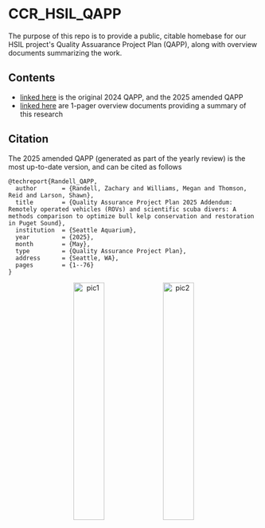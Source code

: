 # CCR_HSIL_QAPP
The purpose of this repo is to provide a public, citable homebase for our HSIL project's Quality Assuarance Project Plan (QAPP), along with overview documents summarizing the work. 

## Contents
- [linked here](https://github.com/zhrandell/CCR_HSIL_QAPP/tree/main/QAPP) is the original 2024 QAPP, and the 2025 amended QAPP
- [linked here](https://github.com/zhrandell/CCR_HSIL_QAPP/tree/main/overview) are 1-pager overview documents providing a summary of this research

## Citation
The 2025 amended QAPP (generated as part of the yearly review) is the most up-to-date version, and can be cited as follows 

```
@techreport{Randell_QAPP,
  author       = {Randell, Zachary and Williams, Megan and Thomson, Reid and Larson, Shawn},
  title        = {Quality Assurance Project Plan 2025 Addendum: Remotely operated vehicles (ROVs) and scientific scuba divers: A methods comparison to optimize bull kelp conservation and restoration in Puget Sound},
  institution  = {Seattle Aquarium},
  year         = {2025},
  month        = {May},
  type         = {Quality Assurance Project Plan},
  address      = {Seattle, WA},
  pages        = {1--76}
}
```


<p align="center">
  <img src="https://github.com/user-attachments/assets/11b999df-696e-4220-8257-655eb58a8173" alt="pic1" width="35%" />
  <img src="https://github.com/user-attachments/assets/9614c3d0-d122-4841-b402-d63f45434213" alt="pic2" width="35%" />
</p>
